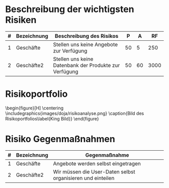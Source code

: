 # Beschreibung der wichtigsten Risiken


| #   | Bezeichnung | Beschreibung des Risikos                               | P   | A   | RF   |
| --- | ----------- | ------------------------------------------------------ | --- | --- | ---- |
| 1   | Geschäfte   | Stellen uns keine Angebote zur Verfügung               | 50  | 5   | 250  |
| 2   | Geschäfte2  | Stellen uns keine Datenbank der Produkte zur Verfügung | 50  | 60  | 3000 |

# Risikoportfolio

\begin{figure}[H]
\centering
\includegraphics{images/doja/risikoanalyse.png}
\caption{Bild des Risikoportfolios\label{King Bild}}
\end{figure}

# Risiko Gegenmaßnahmen

| #   | Bezeichnung | Gegenmaßnahme                                               |
| --- | ----------- | ----------------------------------------------------------- |
| 1   | Geschäfte   | Angebote werden selbst eingetragen                          |
| 2   | Geschäfte2  | Wir müssen die User-Daten selbst organisieren und einteilen |
